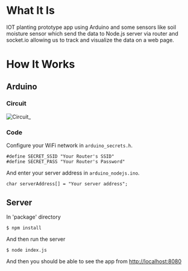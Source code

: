 # What It Is
IOT planting prototype app using Arduino and some sensors like soil moisture sensor which send the data to Node.js server via router and socket.io allowing us to track and visualize the data on a web page.

# How It Works

## Arduino
### Circuit
![Circuit_](https://user-images.githubusercontent.com/28137165/88451796-05542300-ce5a-11ea-8e68-c32b07ee9f83.png)

### Code
Configure your WiFi network in `arduino_secrets.h`.
```
#define SECRET_SSID "Your Router's SSID"
#define SECRET_PASS "Your Router's Password"
```
And enter your server address in `arduino_nodejs.ino`.
```
char serverAddress[] = "Your server address";
```

## Server
In 'package' directory
```
$ npm install
```
And then run the server
```
$ node index.js
```
And then you should be able to see the app from [http://localhost:8080](http://localhost:8080)
